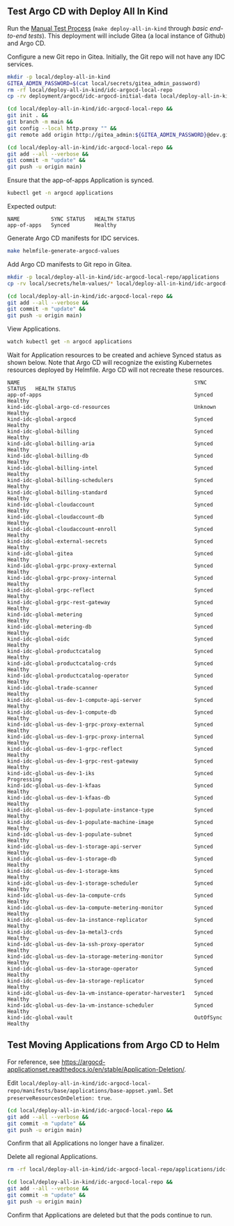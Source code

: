 
## Test Argo CD with Deploy All In Kind

Run the [Manual Test Process](../../README.md#manual-test-process)
(`make deploy-all-in-kind` through *basic end-to-end tests*).
This deployment will include Gitea (a local instance of Github) and Argo CD.

Configure a new Git repo in Gitea. Initially, the Git repo will not have any IDC services.

```bash
mkdir -p local/deploy-all-in-kind
GITEA_ADMIN_PASSWORD=$(cat local/secrets/gitea_admin_password)
rm -rf local/deploy-all-in-kind/idc-argocd-local-repo
cp -rv deployment/argocd/idc-argocd-initial-data local/deploy-all-in-kind/idc-argocd-local-repo

(cd local/deploy-all-in-kind/idc-argocd-local-repo &&
git init . &&
git branch -m main &&
git config --local http.proxy "" &&
git remote add origin http://gitea_admin:${GITEA_ADMIN_PASSWORD}@dev.gitea.cloud.intel.com.kind.local/gitea_admin/idc-argocd.git)

(cd local/deploy-all-in-kind/idc-argocd-local-repo &&
git add --all --verbose &&
git commit -m "update" &&
git push -u origin main)
```

Ensure that the app-of-apps Application is synced.

```bash
kubectl get -n argocd applications
```

Expected output:

```
NAME          SYNC STATUS   HEALTH STATUS
app-of-apps   Synced        Healthy
```

Generate Argo CD manifests for IDC services.

```bash
make helmfile-generate-argocd-values
```

Add Argo CD manifests to Git repo in Gitea.

```bash
mkdir -p local/deploy-all-in-kind/idc-argocd-local-repo/applications
cp -rv local/secrets/helm-values/* local/deploy-all-in-kind/idc-argocd-local-repo/applications

(cd local/deploy-all-in-kind/idc-argocd-local-repo &&
git add --all --verbose &&
git commit -m "update" &&
git push -u origin main)
```

View Applications.

```bash
watch kubectl get -n argocd applications
```

Wait for Application resources to be created and achieve Synced status as shown below.
Note that Argo CD will recognize the existing Kubernetes resources deployed by Helmfile.
Argo CD will not recreate these resources.

```
NAME                                                        SYNC STATUS   HEALTH STATUS
app-of-apps                                                 Synced        Healthy
kind-idc-global-argo-cd-resources                           Unknown       Healthy
kind-idc-global-argocd                                      Synced        Healthy
kind-idc-global-billing                                     Synced        Healthy
kind-idc-global-billing-aria                                Synced        Healthy
kind-idc-global-billing-db                                  Synced        Healthy
kind-idc-global-billing-intel                               Synced        Healthy
kind-idc-global-billing-schedulers                          Synced        Healthy
kind-idc-global-billing-standard                            Synced        Healthy
kind-idc-global-cloudaccount                                Synced        Healthy
kind-idc-global-cloudaccount-db                             Synced        Healthy
kind-idc-global-cloudaccount-enroll                         Synced        Healthy
kind-idc-global-external-secrets                            Synced        Healthy
kind-idc-global-gitea                                       Synced        Healthy
kind-idc-global-grpc-proxy-external                         Synced        Healthy
kind-idc-global-grpc-proxy-internal                         Synced        Healthy
kind-idc-global-grpc-reflect                                Synced        Healthy
kind-idc-global-grpc-rest-gateway                           Synced        Healthy
kind-idc-global-metering                                    Synced        Healthy
kind-idc-global-metering-db                                 Synced        Healthy
kind-idc-global-oidc                                        Synced        Healthy
kind-idc-global-productcatalog                              Synced        Healthy
kind-idc-global-productcatalog-crds                         Synced        Healthy
kind-idc-global-productcatalog-operator                     Synced        Healthy
kind-idc-global-trade-scanner                               Synced        Healthy
kind-idc-global-us-dev-1-compute-api-server                 Synced        Healthy
kind-idc-global-us-dev-1-compute-db                         Synced        Healthy
kind-idc-global-us-dev-1-grpc-proxy-external                Synced        Healthy
kind-idc-global-us-dev-1-grpc-proxy-internal                Synced        Healthy
kind-idc-global-us-dev-1-grpc-reflect                       Synced        Healthy
kind-idc-global-us-dev-1-grpc-rest-gateway                  Synced        Healthy
kind-idc-global-us-dev-1-iks                                Synced        Progressing
kind-idc-global-us-dev-1-kfaas                              Synced        Healthy
kind-idc-global-us-dev-1-kfaas-db                           Synced        Healthy
kind-idc-global-us-dev-1-populate-instance-type             Synced        Healthy
kind-idc-global-us-dev-1-populate-machine-image             Synced        Healthy
kind-idc-global-us-dev-1-populate-subnet                    Synced        Healthy
kind-idc-global-us-dev-1-storage-api-server                 Synced        Healthy
kind-idc-global-us-dev-1-storage-db                         Synced        Healthy
kind-idc-global-us-dev-1-storage-kms                        Synced        Healthy
kind-idc-global-us-dev-1-storage-scheduler                  Synced        Healthy
kind-idc-global-us-dev-1a-compute-crds                      Synced        Healthy
kind-idc-global-us-dev-1a-compute-metering-monitor          Synced        Healthy
kind-idc-global-us-dev-1a-instance-replicator               Synced        Healthy
kind-idc-global-us-dev-1a-metal3-crds                       Synced        Healthy
kind-idc-global-us-dev-1a-ssh-proxy-operator                Synced        Healthy
kind-idc-global-us-dev-1a-storage-metering-monitor          Synced        Healthy
kind-idc-global-us-dev-1a-storage-operator                  Synced        Healthy
kind-idc-global-us-dev-1a-storage-replicator                Synced        Healthy
kind-idc-global-us-dev-1a-vm-instance-operator-harvester1   Synced        Healthy
kind-idc-global-us-dev-1a-vm-instance-scheduler             Synced        Healthy
kind-idc-global-vault                                       OutOfSync     Healthy
```

## Test Moving Applications from Argo CD to Helm

For reference, see https://argocd-applicationset.readthedocs.io/en/stable/Application-Deletion/.

Edit `local/deploy-all-in-kind/idc-argocd-local-repo/manifests/base/applications/base-appset.yaml`.
Set `preserveResourcesOnDeletion: true`.

```bash
(cd local/deploy-all-in-kind/idc-argocd-local-repo &&
git add --all --verbose &&
git commit -m "update" &&
git push -u origin main)
```

Confirm that all Applications no longer have a finalizer.

Delete all regional Applications.

```bash
rm -rf local/deploy-all-in-kind/idc-argocd-local-repo/applications/idc-regional/us-dev-1/kind-idc-global

(cd local/deploy-all-in-kind/idc-argocd-local-repo &&
git add --all --verbose &&
git commit -m "update" &&
git push -u origin main)
```

Confirm that Applications are deleted but that the pods continue to run.
